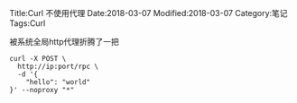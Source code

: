 Title:Curl 不使用代理
Date:2018-03-07
Modified:2018-03-07
Category:笔记
Tags:Curl

被系统全局http代理折腾了一把

```shell
curl -X POST \
  http://ip:port/rpc \
  -d '{
    "hello": "world"
}' --noproxy "*"
```
